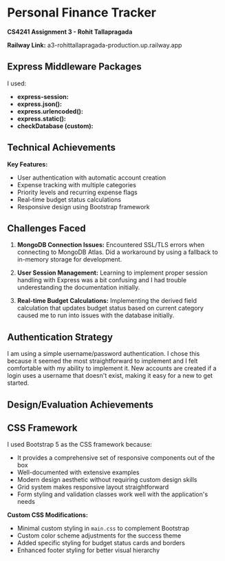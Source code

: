 # Personal Finance Tracker
**CS4241 Assignment 3 - Rohit Tallapragada**

**Railway Link:** a3-rohittallapragada-production.up.railway.app

## Express Middleware Packages

I used:

- **express-session:**
- **express.json():** 
- **express.urlencoded():** 
- **express.static():** 
- **checkDatabase (custom):** 

## Technical Achievements

**Key Features:**
- User authentication with automatic account creation
- Expense tracking with multiple categories
- Priority levels and recurring expense flags
- Real-time budget status calculations
- Responsive design using Bootstrap framework

## Challenges Faced

1. **MongoDB Connection Issues:** Encountered SSL/TLS errors when connecting to MongoDB Atlas. Did a workaround by using a fallback to in-memory storage for development.

2. **User Session Management:** Learning to implement proper session handling with Express was a bit confusing and I had trouble underestanding the documentation initially.

3. **Real-time Budget Calculations:** Implementing the derived field calculation that updates budget status based on current category caused me to run into issues with the database initially.

## Authentication Strategy

I am using a simple username/password authentication. I chose this because it seemed the most straightforward to implement and I felt comfortable with my ability to implement it. New accounts are created if a login uses a username that doesn't exist, making it easy for a new to get started. 



## Design/Evaluation Achievements


## CSS Framework

I used Bootstrap 5 as the CSS framework because:
- It provides a comprehensive set of responsive components out of the box
- Well-documented with extensive examples
- Modern design aesthetic without requiring custom design skills
- Grid system makes responsive layout straightforward
- Form styling and validation classes work well with the application's needs

**Custom CSS Modifications:**
- Minimal custom styling in `main.css` to complement Bootstrap
- Custom color scheme adjustments for the success theme
- Added specific styling for budget status cards and borders
- Enhanced footer styling for better visual hierarchy